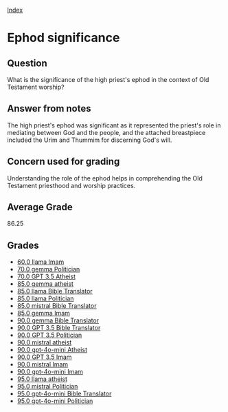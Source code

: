 
[Index](../../index.md)
# Ephod significance
## Question
What is the significance of the high priest's ephod in the context of Old Testament worship?

## Answer from notes
The high priest's ephod was significant as it represented the priest's role in mediating between God and the people, and the attached breastpiece included the Urim and Thummim for discerning God's will.

## Concern used for grading
Understanding the role of the ephod helps in comprehending the Old Testament priesthood and worship practices.

## Average Grade
86.25

## Grades
 * [60.0 llama Imam](../answers/llama_Imam/Ephod_significance.md)
 * [70.0 gemma Politician](../answers/gemma_Politician/Ephod_significance.md)
 * [70.0 GPT 3.5 Atheist](../answers/GPT_3.5_Atheist/Ephod_significance.md)
 * [85.0 gemma atheist](../answers/gemma_atheist/Ephod_significance.md)
 * [85.0 llama Bible Translator](../answers/llama_Bible_Translator/Ephod_significance.md)
 * [85.0 llama Politician](../answers/llama_Politician/Ephod_significance.md)
 * [85.0 mistral Bible Translator](../answers/mistral_Bible_Translator/Ephod_significance.md)
 * [85.0 gemma Imam](../answers/gemma_Imam/Ephod_significance.md)
 * [90.0 gemma Bible Translator](../answers/gemma_Bible_Translator/Ephod_significance.md)
 * [90.0 GPT 3.5 Bible Translator](../answers/GPT_3.5_Bible_Translator/Ephod_significance.md)
 * [90.0 GPT 3.5 Politician](../answers/GPT_3.5_Politician/Ephod_significance.md)
 * [90.0 mistral atheist](../answers/mistral_atheist/Ephod_significance.md)
 * [90.0 gpt-4o-mini Atheist](../answers/gpt-4o-mini_Atheist/Ephod_significance.md)
 * [90.0 GPT 3.5 Imam](../answers/GPT_3.5_Imam/Ephod_significance.md)
 * [90.0 mistral Imam](../answers/mistral_Imam/Ephod_significance.md)
 * [90.0 gpt-4o-mini Imam](../answers/gpt-4o-mini_Imam/Ephod_significance.md)
 * [95.0 llama atheist](../answers/llama_atheist/Ephod_significance.md)
 * [95.0 mistral Politician](../answers/mistral_Politician/Ephod_significance.md)
 * [95.0 gpt-4o-mini Bible Translator](../answers/gpt-4o-mini_Bible_Translator/Ephod_significance.md)
 * [95.0 gpt-4o-mini Politician](../answers/gpt-4o-mini_Politician/Ephod_significance.md)
